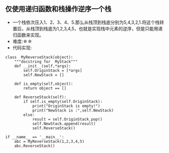 ## 仅使用递归函数和栈操作逆序一个栈
* 一个栈依次压入1、2、3、4、5.那么从栈顶到栈底分别为5,4,3,2,1.将这个栈转置后，从栈顶到栈底为1,2,3,4,5，也就是实现栈中元素的逆序，但是只能用递归函数来实现。
* 难度:☆☆
* 代码实现:

```
class  MyReverseStack(object):
    """docstring for  MyStack"""
    def __init__(self,*args):
        self.OriginStack = [*args]
        self.NewStack = []
    
    def is_empty(self,object):
        return object == []

    def ReverseStack(self):
        if self.is_empty(self.OriginStack):
            print("OriginStack is empty!")
            print("NewStack is :",self.NewStack)
        else:
            result = self.OriginStack.pop()
            self.NewStack.append(result)
            self.ReverseStack()

if __name__ == '__main__':
    abc = MyReverseStack(1,2,3,4,5)
    abc.ReverseStack()
    
```
